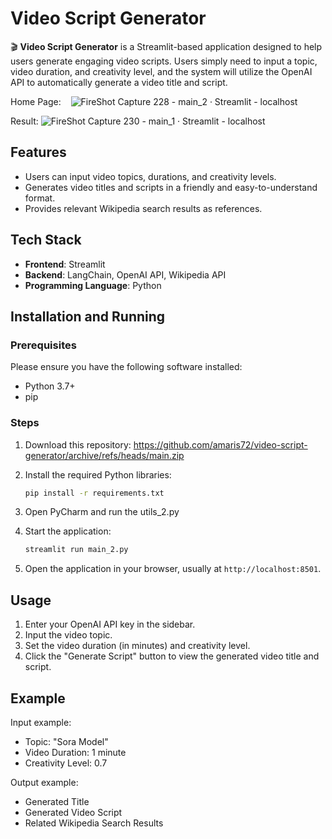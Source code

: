 # Video Script Generator

🎬 **Video Script Generator** is a Streamlit-based application designed to help users generate engaging video scripts. Users simply need to input a topic, video duration, and creativity level, and the system will utilize the OpenAI API to automatically generate a video title and script.

Home Page:   
![FireShot Capture 228 - main_2 · Streamlit - localhost](https://github.com/user-attachments/assets/6d4da540-c23d-4387-b0f8-8194b83a2ab1)

Result:
![FireShot Capture 230 - main_1 · Streamlit - localhost](https://github.com/user-attachments/assets/4da58538-cb50-4387-ac0b-cd59c2d4e33a)

## Features

- Users can input video topics, durations, and creativity levels.
- Generates video titles and scripts in a friendly and easy-to-understand format.
- Provides relevant Wikipedia search results as references.

## Tech Stack

- **Frontend**: Streamlit
- **Backend**: LangChain, OpenAI API, Wikipedia API
- **Programming Language**: Python

## Installation and Running

### Prerequisites

Please ensure you have the following software installed:

- Python 3.7+
- pip

### Steps

1. Download this repository: https://github.com/amaris72/video-script-generator/archive/refs/heads/main.zip

2. Install the required Python libraries:
   ```bash  
   pip install -r requirements.txt
   ```

3. Open PyCharm and run the utils_2.py 

4. Start the application:
   ```bash
   streamlit run main_2.py
   ```

5. Open the application in your browser, usually at `http://localhost:8501`.

## Usage

1. Enter your OpenAI API key in the sidebar.
2. Input the video topic.
3. Set the video duration (in minutes) and creativity level.
4. Click the "Generate Script" button to view the generated video title and script.

## Example

Input example:
- Topic: "Sora Model"
- Video Duration: 1 minute
- Creativity Level: 0.7

Output example:
- Generated Title
- Generated Video Script
- Related Wikipedia Search Results
